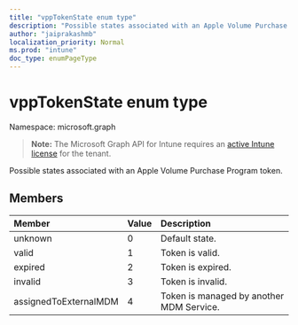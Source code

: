 ```yaml
---
title: "vppTokenState enum type"
description: "Possible states associated with an Apple Volume Purchase Program token."
author: "jaiprakashmb"
localization_priority: Normal
ms.prod: "intune"
doc_type: enumPageType
---
```


# vppTokenState enum type

Namespace: microsoft.graph

> **Note:** The Microsoft Graph API for Intune requires an [active Intune license](https://go.microsoft.com/fwlink/?linkid=839381) for the tenant.

Possible states associated with an Apple Volume Purchase Program token.

## Members
|Member|Value|Description|
|:---|:---|:---|
|unknown|0|Default state.|
|valid|1|Token is valid.|
|expired|2|Token is expired.|
|invalid|3|Token is invalid.|
|assignedToExternalMDM|4|Token is managed by another MDM Service.|
